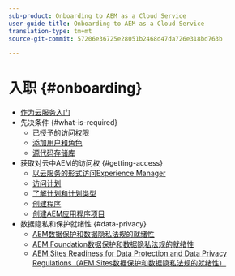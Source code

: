 ```yaml
---
sub-product: Onboarding to AEM as a Cloud Service
user-guide-title: Onboarding to AEM as a Cloud Service
translation-type: tm+mt
source-git-commit: 57206e36725e28051b2468d47da726e318bd763b

---
```



# 入职 {#onboarding}

+ [作为云服务入门](/help/onboarding/home.md)
+ 先决条件 {#what-is-required}
   + [已授予的访问权限](what-is-required/access-rights-granted.md)
   + [添加用户和角色](what-is-required/add-users-roles.md)
   + [源代码存储库](what-is-required/source-code-repository.md)
+ 获取对云中AEM的访问权 {#getting-access}
   + [以云服务的形式访问Experience Manager](getting-access-to-aem-in-cloud/navigation.md)
   + [访问计划](getting-access-to-aem-in-cloud/first-time-login.md)
   + [了解计划和计划类型](getting-access-to-aem-in-cloud/understand-program-types.md)
   + [创建程序](getting-access-to-aem-in-cloud/creating-a-program.md)
   + [创建AEM应用程序项目](getting-access-to-aem-in-cloud/creating-aem-application-project.md)
+ 数据隐私和保护就绪性 {#data-privacy}
   + [AEM数据保护和数据隐私法规的就绪性](data-privacy-and-protection-readiness/aem-readiness.md)
   + [AEM Foundation数据保护和数据隐私法规的就绪性](data-privacy-and-protection-readiness/foundation-readiness.md)
   + [AEM Sites Readiness for Data Protection and Data Privacy Regulations（AEM Sites数据保护和数据隐私法规的就绪性）](data-privacy-and-protection-readiness/sites-readiness.md)
